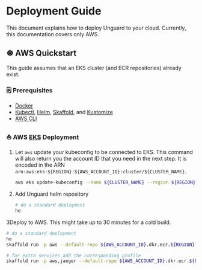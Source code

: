 # Deployment Guide

This document explains how to deploy Unguard to your cloud. Currently, this documentation covers only AWS.

## ☸️ AWS Quickstart

This guide assumes that an EKS cluster (and ECR repositories) already exist.

### 🗒️ Prerequisites

* [Docker](https://www.docker.com/products/docker-desktop)
* [Kubectl](https://kubernetes.io/docs/tasks/tools/), [Helm](https://helm.sh/docs/intro/install/), [Skaffold](https://skaffold.dev/docs/install/), and [Kustomize](https://kubernetes-sigs.github.io/kustomize/installation/)
* [AWS CLI](https://aws.amazon.com/cli/)

### ⛵ AWS [EKS](https://aws.amazon.com/eks/) Deployment

1. Let `aws` update your kubeconfig to be connected to EKS.
   This command will also return you the account ID that you need in the next step.
   It is encoded in the ARN `arn:aws:eks:${REGION}:${AWS_ACCOUNT_ID}:cluster/${CLUSTER_NAME}`.

   ```sh
   aws eks update-kubeconfig --name ${CLUSTER_NAME} --region ${REGION}
   ```
2. Add Unguard helm repository

   ```sh
   # do a standard deployment
   he

   ```

3Deploy to AWS. This might take up to 30 minutes for a cold build.

   ```sh
   # do a standard deployment
   he
   skaffold run -p aws --default-repo ${AWS_ACCOUNT_ID}.dkr.ecr.${REGION}.amazonaws.com

   # for extra services add the corresponding profile
   skaffold run -p aws,jaeger --default-repo ${AWS_ACCOUNT_ID}.dkr.ecr.${REGION}.amazonaws.com
   ```
